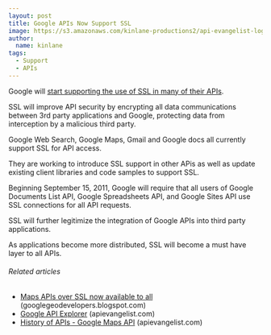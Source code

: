 ```yaml
---
layout: post
title: Google APIs Now Support SSL
image: https://s3.amazonaws.com/kinlane-productions2/api-evangelist-logos/api-evangelist-butterfly-vertical.png
author:
  name: kinlane
tags:
  - Support
  - APIs
---
```

Google will [start supporting the use of SSL in many of their APIs](http://googlecode.blogspot.com/2011/03/improving-security-of-google-apis-with.html "start supporting use of SSL in APIs").

SSL will improve API security by encrypting all data communications between 3rd party applications and Google, protecting data from interception by a malicious third party.

Google Web Search, Google Maps, Gmail and Google docs all currently support SSL for API access.

They are working to introduce SSL support in other APis as well as update existing client libraries and code samples to support SSL.

Beginning September 15, 2011, Google will require that all users of Google Documents List API, Google Spreadsheets API, and Google Sites API use SSL connections for all API requests.

SSL will further legitimize the integration of Google APIs into third party applications.

As applications become more distributed, SSL will become a must have layer to all APIs.

###### Related articles

*   [Maps APIs over SSL now available to all](http://googlegeodevelopers.blogspot.com/2011/03/maps-apis-over-ssl-now-available-to-all.html) (googlegeodevelopers.blogspot.com)
*   [Google API Explorer](http://apievangelist.com/2011/03/08/google-api-explorer/) (apievangelist.com)
*   [History of APIs - Google Maps API](http://apievangelist.com/2011/01/30/history-of-apis-google-maps-api/) (apievangelist.com)